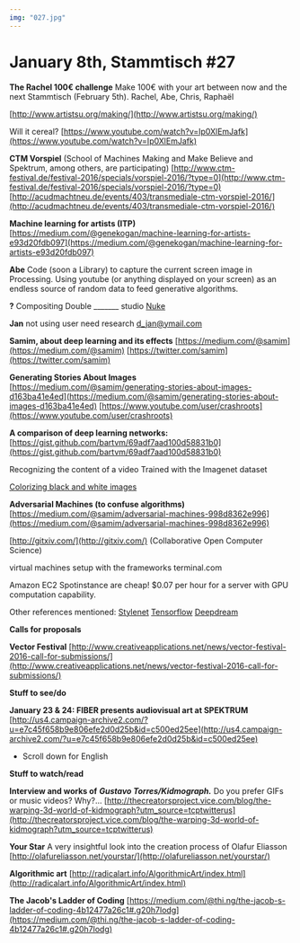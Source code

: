 ```yaml
---
img: "027.jpg"
---
```


# **January 8th, Stammtisch #27**

**The Rachel 100€ challenge**
Make 100€ with your art between now and the next Stammtisch (February 5th).
Rachel, Abe, Chris, Raphaël

[http://www.artistsu.org/making/](http://www.artistsu.org/making/)

Will it cereal?
[https://www.youtube.com/watch?v=Ip0XlEmJafk](https://www.youtube.com/watch?v=Ip0XlEmJafk)

**CTM Vorspiel** (School of Machines Making and Make Believe and Spektrum, among others, are participating)
[http://www.ctm-festival.de/festival-2016/specials/vorspiel-2016/?type=0](http://www.ctm-festival.de/festival-2016/specials/vorspiel-2016/?type=0)
[http://acudmachtneu.de/events/403/transmediale-ctm-vorspiel-2016/](http://acudmachtneu.de/events/403/transmediale-ctm-vorspiel-2016/)

**Machine learning for artists (ITP)**
[https://medium.com/@genekogan/machine-learning-for-artists-e93d20fdb097](https://medium.com/@genekogan/machine-learning-for-artists-e93d20fdb097)

**Abe**
Code (soon a Library) to capture the current screen image in Processing.
Using youtube (or anything displayed on your screen) as an endless source of random data to feed generative algorithms.

**?**
Compositing
Double _______ studio
[Nuke](https://www.thefoundry.co.uk/products/nuke/)

**Jan**
not using user need research 
d_jan@ymail.com

**Samim, about deep learning and its effects**
[https://medium.com/@samim](https://medium.com/@samim)
[https://twitter.com/samim](https://twitter.com/samim)

**Generating Stories About Images**
[https://medium.com/@samim/generating-stories-about-images-d163ba41e4ed](https://medium.com/@samim/generating-stories-about-images-d163ba41e4ed)
[https://www.youtube.com/user/crashroots](https://www.youtube.com/user/crashroots)

**A comparison of deep learning networks:**
[https://gist.github.com/bartvm/69adf7aad100d58831b0](https://gist.github.com/bartvm/69adf7aad100d58831b0)

Recognizing the content of a video
Trained with the Imagenet dataset

[Colorizing black and white images](https://www.youtube.com/watch?v=_MJU8VK2PI4)

**Adversarial Machines (to confuse algorithms)**
[https://medium.com/@samim/adversarial-machines-998d8362e996](https://medium.com/@samim/adversarial-machines-998d8362e996)

[http://gitxiv.com/](http://gitxiv.com/) (Collaborative Open Computer Science)

virtual machines setup with the frameworks
terminal.com

Amazon EC2 Spotinstance are cheap! $0.07 per hour for a server with GPU computation capability.


Other references mentioned: 
[Stylenet](https://github.com/jcjohnson/neural-style)
[Tensorflow](https://www.tensorflow.org/)
[Deepdream](https://photos.google.com/share/AF1QipPX0SCl7OzWilt9LnuQliattX4OUCj_8EP65_cTVnBmS1jnYgsGQAieQUc1VQWdgQ?key=aVBxWjhwSzg2RjJWLWRuVFBBZEN1d205bUdEMnhB)


**Calls for proposals**

**Vector Festival**
[http://www.creativeapplications.net/news/vector-festival-2016-call-for-submissions/](http://www.creativeapplications.net/news/vector-festival-2016-call-for-submissions/)

**Stuff to see/do**

**January 23 & 24: FIBER presents audiovisual art at SPEKTRUM** 
[http://us4.campaign-archive2.com/?u=e7c45f658b9e806efe2d0d25b&id=c500ed25ee](http://us4.campaign-archive2.com/?u=e7c45f658b9e806efe2d0d25b&id=c500ed25ee)
* Scroll down for English

**Stuff to watch/read**

**Interview and works of** ***Gustavo Torres/Kidmograph.***
Do you prefer GIFs or music videos? Why?...
[http://thecreatorsproject.vice.com/blog/the-warping-3d-world-of-kidmograph?utm_source=tcptwitterus](http://thecreatorsproject.vice.com/blog/the-warping-3d-world-of-kidmograph?utm_source=tcptwitterus)

**Your Star**
A very insightful look into the creation process of Olafur Eliasson
[http://olafureliasson.net/yourstar/](http://olafureliasson.net/yourstar/)

**Algorithmic art**
[http://radicalart.info/AlgorithmicArt/index.html](http://radicalart.info/AlgorithmicArt/index.html)

**The Jacob's Ladder of Coding**
[https://medium.com/@thi.ng/the-jacob-s-ladder-of-coding-4b12477a26c1#.g20h7lodg](https://medium.com/@thi.ng/the-jacob-s-ladder-of-coding-4b12477a26c1#.g20h7lodg)


